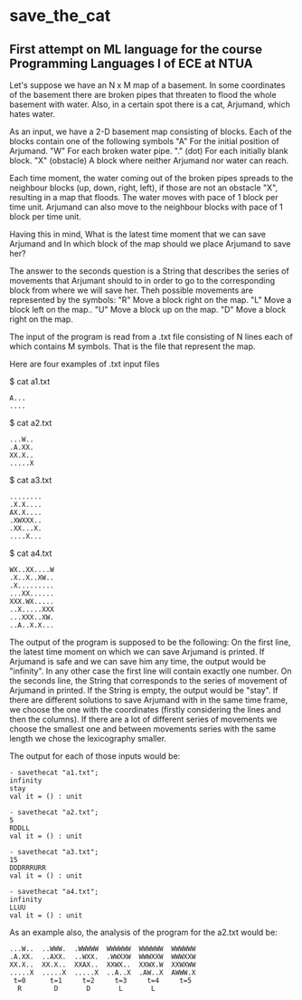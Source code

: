 # save_the_cat
First attempt on ML language for the course Programming Languages I of ECE at NTUA
--------------

Let's suppose we have an N x M map of a basement. In some coordinates of the basement there are broken pipes that threaten to flood the whole basement with water. Also, in a certain spot there is a cat, Arjumand, which hates water. 

As an input, we have a 2-D basement map consisting of blocks. Each of the blocks contain one of the following symbols
"A" For the initial position of Arjumand.
"W" For each broken water pipe.
"." (dot) For each initially blank block.
"X" (obstacle) A block where neither Arjumand nor water can reach.

Each time moment, the water coming out of the broken pipes spreads to the neighbour blocks (up, down, right, left), if those are not an obstacle "X", resulting in a map that floods. The water moves with pace of 1 block per time unit.
Arjumand can also move to the neighbour blocks with pace of 1 block per time unit.

Having this in mind, 
What is the latest time moment that we can save Arjumand and
In which block of the map should we place Arjumand to save her?

The answer to the seconds question is a String that describes the series of movements that Arjumant should to in order to go to the corresponding block from where we will save her.
Theh possible movements are represented by the symbols:
"R" Move a block right on the map.
"L" Move a block left on the map..
"U" Move a block up on the map.
"D" Move a block right on the map.

The input of the program is read from a .txt file consisting of N lines each of which contains M symbols. That is the file that represent the map.

Here are four examples of .txt input files

$ cat a1.txt

    A...
    ....

$ cat a2.txt

    ...W..
    .A.XX.
    XX.X..
    .....X

$ cat a3.txt

    ........
    .X.X....
    AX.X....
    .XWXXX..
    .XX...X.
    ....X...

$ cat a4.txt

    WX..XX....W
    .X..X..XW..
    .X.........
    ...XX......
    XXX.WX..... 
    ..X.....XXX
    ...XXX..XW.
    ..A..X.X...
 
The output of the program is supposed to be the following:
On the first line, the latest time moment on which we can save Arjumand is printed. If Arjumand is safe and we can save him any time, the output would be "infinity". In any other case the first line will contain exactly one number.
On the seconds line, the String that corresponds to the series of movement of Arjumand in printed. If the String is empty, the output would be "stay". If there are different solutions to save Arjumand with in the same time frame, we choose the one with the coordinates (firstly considering the lines and then the columns). If there are a lot of different series of movements we choose the smallest one and between movements series with the same length we chose the lexicography smaller.

The output for each of those inputs would be:

    - savethecat "a1.txt";
    infinity    
    stay    
    val it = () : unit    

    - savethecat "a2.txt";    
    5    
    RDDLL    
    val it = () : unit    

    - savethecat "a3.txt";    
    15    
    DDDRRRURR    
    val it = () : unit    

    - savethecat "a4.txt";    
    infinity    
    LLUU    
    val it = () : unit    

As an example also, the analysis of the program for the a2.txt would be:

    ...W..  ..WWW.  .WWWWW  WWWWWW  WWWWWW  WWWWWW
    .A.XX.  ..AXX.  ..WXX.  .WWXXW  WWWXXW  WWWXXW
    XX.X..  XX.X..  XXAX..  XXWX..  XXWX.W  XXWXWW
    .....X  .....X  .....X  ..A..X  .AW..X  AWWW.X
     t=0      t=1     t=2     t=3     t=4     t=5
      R        D       D       L       L
